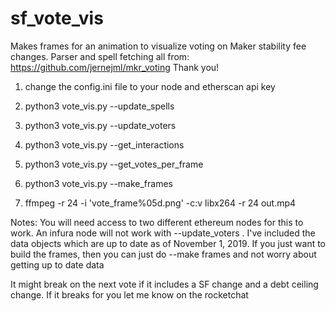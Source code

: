 # sf_vote_vis
Makes frames for an animation to visualize voting on Maker stability fee changes. 
Parser and spell fetching all from:
https://github.com/jernejml/mkr_voting
Thank you!


1. change the config.ini file to your node and etherscan api key

2. python3 vote_vis.py --update_spells

3. python3 vote_vis.py --update_voters

4. python3 vote_vis.py --get_interactions

5. python3 vote_vis.py --get_votes_per_frame

6. python3 vote_vis.py --make_frames

7. ffmpeg -r 24 -i 'vote_frame%05d.png' -c:v libx264 -r 24 out.mp4



Notes: You will need access to two different ethereum nodes for this to work. An infura node will not work with --update_voters . I've included the data objects which are up to date as of November 1, 2019. If you just want to build the frames, then you can just do --make frames and not worry about getting up to date data

It might break on the next vote if it includes a SF change and a debt ceiling change. If it breaks for you let me know on the rocketchat


